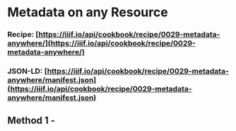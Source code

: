# Metadata on any Resource
### Recipe: [https://iiif.io/api/cookbook/recipe/0029-metadata-anywhere/](https://iiif.io/api/cookbook/recipe/0029-metadata-anywhere/)
### JSON-LD: [https://iiif.io/api/cookbook/recipe/0029-metadata-anywhere/manifest.json](https://iiif.io/api/cookbook/recipe/0029-metadata-anywhere/manifest.json)

## Method 1 - 
